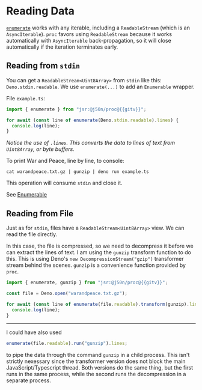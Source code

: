 # Reading Data

[`enumerate`]() works with any iterable, including a `ReadableStream` (which is
an `AsyncIterable`). `proc` favors using `ReadableStream` because it works
automatically with `AsyncIterable` back-propagation, so it will close
automatically if the iteration terminates early.

## Reading from `stdin`

You can get a `ReadableStream<Uint8Array>` from `stdin` like this:
`Deno.stdin.readable`. We use `enumerate(...)` to add an `Enumerable` wrapper.

File `example.ts`:

```typescript
import { enumerate } from "jsr:@j50n/proc@{{gitv}}";

for await (const line of enumerate(Deno.stdin.readable).lines) {
  console.log(line);
}
```

_Notice the use of `.lines`. This converts the data to lines of text from
`Uint8Array`, or byte buffers._

To print War and Peace, line by line, to console:

```shell
cat warandpeace.txt.gz | gunzip | deno run example.ts
```

This operation will consume `stdin` and close it.

See [Enumerable]()

## Reading from File

Just as for `stdin`, files have a `ReadableStream<Uint8Array>` view. We can read
the file directly.

In this case, the file is compressed, so we need to decompress it before we can
extract the lines of text. I am using the `gunzip` transform function to do
this. This is using Deno's `new DecompressionStream("gzip")` transformer stream
behind the scenes. `gunzip` is a convenience function provided by `proc`.

```typescript
import { enumerate, gunzip } from "jsr:@j50n/proc@{{gitv}}";

const file = Deno.open("warandpeace.txt.gz");

for await (const line of enumerate(file.readable).transform(gunzip).lines) {
  console.log(line);
}
```

---

I could have also used

```typescript
enumerate(file.readable).run("gunzip").lines;
```

to pipe the data through the command `gunzip` in a child process. This isn't
strictly nexessary since the transformer version does not block the main
JavaScript/Typescript thread. Both versions do the same thing, but the first
runs in the same process, while the second runs the decompression in a separate
process.
